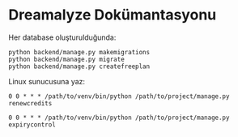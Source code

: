 # Dreamalyze Dokümantasyonu

Her database oluşturulduğunda:
```
python backend/manage.py makemigrations
python backend/manage.py migrate
python backend/manage.py createfreeplan
```

Linux sunucusuna yaz: 
```
0 0 * * * /path/to/venv/bin/python /path/to/project/manage.py renewcredits

0 0 * * * /path/to/venv/bin/python /path/to/project/manage.py expirycontrol
```

